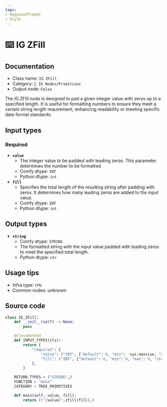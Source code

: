 ```yaml
---
tags:
- RegionalPrompt
- Style
---
```


# ⌨️ IG ZFill
## Documentation
- Class name: `IG ZFill`
- Category: `🐓 IG Nodes/Primitives`
- Output node: `False`

The IG ZFill node is designed to pad a given integer value with zeros up to a specified length. It is useful for formatting numbers to ensure they meet a certain string length requirement, enhancing readability or meeting specific data format standards.
## Input types
### Required
- **`value`**
    - The integer value to be padded with leading zeros. This parameter determines the number to be formatted.
    - Comfy dtype: `INT`
    - Python dtype: `int`
- **`fill`**
    - Specifies the total length of the resulting string after padding with zeros. It determines how many leading zeros are added to the input value.
    - Comfy dtype: `INT`
    - Python dtype: `int`
## Output types
- **`string`**
    - Comfy dtype: `STRING`
    - The formatted string with the input value padded with leading zeros to meet the specified total length.
    - Python dtype: `str`
## Usage tips
- Infra type: `CPU`
- Common nodes: unknown


## Source code
```python
class IG_ZFill:
    def __init__(self) -> None:
        pass

    @classmethod
    def INPUT_TYPES(cls):
        return {
            "required": {
                "value": ("INT", {"default": 0, "min": -sys.maxsize, "max": sys.maxsize, "step": 1}),
                "fill": ("INT", {"default": 6, "min": 0, "max": 8, "step": 1}),
            },
        }

    RETURN_TYPES = ("STRING",)
    FUNCTION = "main"
    CATEGORY = TREE_PRIMITIVES

    def main(self, value, fill):
        return (f"{value}".zfill(fill),)

```

